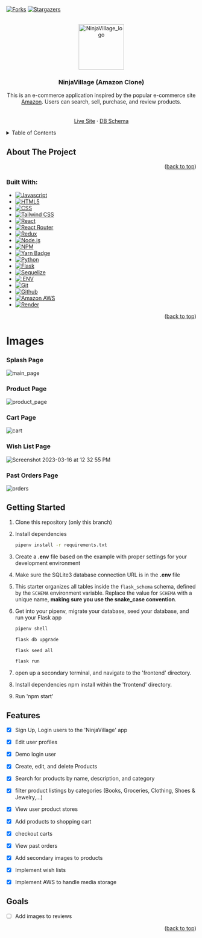 <!-- Improved compatibility of back to top link: See: https://github.com/othneildrew/Best-README-Template/pull/73 -->
<a name="readme-top"></a>

<!-- PROJECT SHIELDS -->
<!--
*** I'm using markdown "reference style" links for readability.
*** Reference links are enclosed in brackets [ ] instead of parentheses ( ).
*** See the bottom of this document for the declaration of the reference variables
*** for contributors-url, forks-url, etc. This is an optional, concise syntax you may use.
*** https://www.markdownguide.org/basic-syntax/#reference-style-links
-->
<!-- [![Contributors][contributors-shield]][contributors-url] -->
[![Forks][forks-shield]][forks-url]
[![Stargazers][stars-shield]][stars-url]
<!-- [![LinkedIn][linkedin-shield]][linkedin-url]
[![LinkedIn][linkedin-shield]][linkedin-url]
[![LinkedIn][linkedin-shield]][linkedin-url] -->



<!-- PROJECT LOGO -->
<br />
<div align="center">
  <a href="https://github.com/alexh205/Ninja_e-commerce">
    <img width="120" alt="NinjaVillage_logo" src="https://user-images.githubusercontent.com/95322089/218267851-e7b9af4e-5686-4a1a-8965-fa5685a78459.png">
  </a>

  <h3 align="center">NinjaVillage (Amazon Clone)</h3>

  <p align="center">
    This is an e-commerce application inspired by the popular e-commerce site <a href="amazon.com">Amazon</a>. Users can search, sell, purchase, and review products.
    <br />
    <br />
    <br />
    <a href="https://ninjavillage-pkud.onrender.com/">Live Site</a>
    ·
    <a href="https://dbdiagram.io/d/63c77e35296d97641d7a5d69">DB Schema</a>
    <!-- ·
    <a href="https://github.com/othneildrew/Best-README-Template/issues">Request Feature</a> -->
  </p>
</div>



<!-- TABLE OF CONTENTS -->
<details>
  <summary>Table of Contents</summary>
  <ol>
    <li>
      <a href="#about-the-project">About The Project</a>
      <ul>
        <li><a href="#built-with">Built With</a></li>
      </ul>
    </li>
    <li>
      <a href="#getting-started">Getting Started</a>
      <ul>
        <!-- <li><a href="#prerequisites">Prerequisites</a></li> -->
        <li><a href="#installation">Installation</a></li>
      </ul>
    </li>
    <!-- <li><a href="#usage">Usage</a></li> -->
    <li><a href="#roadmap">Roadmap</a></li>
    <!-- <li><a href="#contributing">Contributing</a></li> -->
    <!-- <li><a href="#license">License</a></li> -->
    <li><a href="#contact">Contact</a></li>
    <!-- <li><a href="#acknowledgments">Acknowledgments</a></li> -->
  </ol>
</details>



<!-- ABOUT THE PROJECT -->
## About The Project
<p align="right">(<a href="#readme-top">back to top</a>)</p>

### Built With:
* [![Javascript][Javascript]][Javascript-url]
* [![HTML5][HTML5]][HTML-url]
* [![CSS][CSS]][CSS-url]
* [![Tailwind CSS][Tailwind CSS]][Tailwind CSS-url]
* [![React][React.js]][React-url]
* [![React Router][React Router]][React Router-url]
* [![Redux][Redux]][Redux-url]
* [![Node.js][Node.js]][Node-url]
* [![NPM][NPM]][NPM-url]
* [![Yarn Badge][Yarn]][Yarn-url]
* [![Python][Python]][Python-url]
* [![Flask][Flask]][Flask-url]
* [![Sequelize][Sequelize]][Sequelize-url]
* [![.ENV][.ENV]][.ENV-url]
* [![Git][Git]][Git-url]
* [![Github][Github]][Github-url]
* [![Amazon AWS][Amazon AWS]][Amazon AWS-url]
* [![Render][Render]][Render-url]


<p align="right">(<a href="#readme-top">back to top</a>)</p>


# Images

### Splash Page

![main_page](https://user-images.githubusercontent.com/95322089/218265391-576f139a-c7da-4caf-a9bf-8cd54015202a.png)


### Product Page

![product_page](https://user-images.githubusercontent.com/95322089/218265408-7843256c-d458-467d-aadb-24014994c752.png)

### Cart Page

![cart](https://user-images.githubusercontent.com/95322089/218265454-c1477f79-c629-426c-a0e3-1d98e25811c9.png)

### Wish List Page

![Screenshot 2023-03-16 at 12 32 55 PM](https://user-images.githubusercontent.com/95322089/225688979-3abb4210-c3eb-4231-9dbe-a1dbb9c71489.jpg)

### Past Orders Page
![orders](https://user-images.githubusercontent.com/95322089/218265429-23612be5-67b2-4775-94fa-ee7043488c1d.png)


<!-- GETTING STARTED -->
## Getting Started

1. Clone this repository (only this branch)

2. Install dependencies

      ```bash
      pipenv install -r requirements.txt
      ```

3. Create a **.env** file based on the example with proper settings for your
   development environment

4. Make sure the SQLite3 database connection URL is in the **.env** file

5. This starter organizes all tables inside the `flask_schema` schema, defined
   by the `SCHEMA` environment variable.  Replace the value for
   `SCHEMA` with a unique name, **making sure you use the snake_case
   convention**.

6. Get into your pipenv, migrate your database, seed your database, and run your Flask app

   ```bash
   pipenv shell
   ```

   ```bash
   flask db upgrade
   ```

   ```bash
   flask seed all
   ```

   ```bash
   flask run
   ```

7. open up a secondary terminal, and navigate to the 'frontend' directory.
8. Install dependencies npm install within the 'frontend' directory.
9. Run 'npm start'

<!-- ### Prerequisites

This is an example of how to list things you need to use the software and how to install them.
* npm
  ```sh
  npm install npm@latest -g
  ``` -->

<!-- ### Installation

_Below is an example of how you can instruct your audience on installing and setting up your app. This template doesn't rely on any external dependencies or services._

1. Get a free API Key at [https://example.com](https://example.com)
2. Clone the repo
   ```sh
   git clone https://github.com/your_username_/Project-Name.git
   ```
3. Install NPM packages
   ```sh
   npm install
   ```
4. Enter your API in `config.js`
   ```js
   const API_KEY = 'ENTER YOUR API';
   ```

<p align="right">(<a href="#readme-top">back to top</a>)</p> -->



<!-- USAGE EXAMPLES -->
<!-- ## Usage

Use this space to show useful examples of how a project can be used. Additional screenshots, code examples and demos work well in this space. You may also link to more resources.

_For more examples, please refer to the [Documentation](https://example.com)_

<p align="right">(<a href="#readme-top">back to top</a>)</p> -->



<!-- ROADMAP -->
## Features

- [x] Sign Up, Login users to the 'NinjaVillage' app
- [x] Edit user profiles
- [x] Demo login user
- [x] Create, edit, and delete Products
- [x] Search for products by name, description, and category
- [x] filter product listings by categories (Books, Groceries, Clothing, Shoes & Jewelry,...)
- [x] View user product stores
- [x] Add products to shopping cart
- [x] checkout carts
- [x] View past orders
- [x] Add secondary images to products
- [x] Implement wish lists
- [x] Implement AWS to handle media storage


## Goals

- [ ] Add images to reviews


<p align="right">(<a href="#readme-top">back to top</a>)</p>



<!-- CONTRIBUTING -->
<!-- ## Contributing

Contributions are what make the open source community such an amazing place to learn, inspire, and create. Any contributions you make are **greatly appreciated**.

If you have a suggestion that would make this better, please fork the repo and create a pull request. You can also simply open an issue with the tag "enhancement".
Don't forget to give the project a star! Thanks again!

1. Fork the Project
2. Create your Feature Branch (`git checkout -b feature/AmazingFeature`)
3. Commit your Changes (`git commit -m 'Add some AmazingFeature'`)
4. Push to the Branch (`git push origin feature/AmazingFeature`)
5. Open a Pull Request

<p align="right">(<a href="#readme-top">back to top</a>)</p> -->



<!-- LICENSE -->
<!-- ## License

Distributed under the MIT License. See `LICENSE.txt` for more information.

<p align="right">(<a href="#readme-top">back to top</a>)</p>



<!-- CONTACT -->
<!-- ## Contact

Your Name - [@your_twitter](https://twitter.com/your_username) - email@example.com

Project Link: [https://github.com/your_username/repo_name](https://github.com/your_username/repo_name)

<p align="right">(<a href="#readme-top">back to top</a>)</p>
 -->


<!-- ACKNOWLEDGMENTS -->
<!-- ## Acknowledgments

Use this space to list resources you find helpful and would like to give credit to. I've included a few of my favorites to kick things off!

<!-- * [Choose an Open Source License](https://choosealicense.com)
* [GitHub Emoji Cheat Sheet](https://www.webpagefx.com/tools/emoji-cheat-sheet)
* [Malven's Flexbox Cheatsheet](https://flexbox.malven.co/)
* [Malven's Grid Cheatsheet](https://grid.malven.co/)
* [Img Shields](https://shields.io)
* [GitHub Pages](https://pages.github.com)
* [Font Awesome](https://fontawesome.com)
* [React Icons](https://react-icons.github.io/react-icons/search) -->

<!-- <p align="right">(<a href="#readme-top">back to top</a>)</p> -->



<!-- MARKDOWN LINKS & IMAGES -->
<!-- https://www.markdownguide.org/basic-syntax/#reference-style-links -->
[forks-shield]: https://img.shields.io/github/forks/othneildrew/Best-README-Template.svg?style=for-the-badge
[forks-url]: https://github.com/alexh205/Ninja_e-commerce/network/members
[stars-shield]: https://img.shields.io/github/stars/othneildrew/Best-README-Template.svg?style=for-the-badge
[stars-url]: https://github.com/alexh205/Ninja_e-commerce/stargazers
[issues-shield]: https://img.shields.io/github/issues/othneildrew/Best-README-Template.svg?style=for-the-badge
[issues-url]: https://github.com/othneildrew/Best-README-Template/issues
[license-shield]: https://img.shields.io/github/license/othneildrew/Best-README-Template.svg?style=for-the-badge
[license-url]: https://github.com/othneildrew/Best-README-Template/blob/master/LICENSE.txt
[linkedin-shield]: https://img.shields.io/badge/-LinkedIn-black.svg?style=for-the-badge&logo=linkedin&colorB=555
[linkedin-url]: https://linkedin.com/in/othneildrew
[Git]: https://img.shields.io/badge/git-%23F05033.svg?style=for-the-badge&logo=git&logoColor=white
[Git-url]: https://git-scm.com/
[Github]: https://img.shields.io/badge/github-%23121011.svg?style=for-the-badge&logo=github&logoColor=white
[Github-url]: https://github.com/
[Javascript]: https://img.shields.io/badge/javascript-%23323330.svg?style=for-the-badge&logo=javascript&logoColor=%23F7DF1E
[Javascript-url]: https://www.javascript.com/
[HTML5]: https://img.shields.io/badge/html5-%23E34F26.svg?style=for-the-badge&logo=html5&logoColor=white
[HTML-url]: https://html.com/
[CSS]: https://img.shields.io/badge/css3-%231572B6.svg?style=for-the-badge&logo=css3&logoColor=white
[CSS-url]: https://developer.mozilla.org/en-US/docs/Web/CSS
[Node.js]: https://img.shields.io/badge/node.js-6DA55F?style=for-the-badge&logo=node.js&logoColor=white
[Node-url]: https://nodejs.org/en/
[NPM]: https://img.shields.io/badge/NPM-%23000000.svg?style=for-the-badge&logo=npm&logoColor=white
[NPM-url]: https://www.npmjs.com/
[SQLite]: https://img.shields.io/badge/sqlite-%2307405e.svg?style=for-the-badge&logo=sqlite&logoColor=white
[SQLite-url]: https://www.sqlite.org/index.html
[Flask]:https://img.shields.io/badge/Flask-000000?style=for-the-badge&logo=flask&logoColor=white
[Flask-url]: https://flask.palletsprojects.com/en/2.2.x/
[Python]:https://img.shields.io/badge/Python-3776AB?style=for-the-badge&logo=python&logoColor=white
[Python-url]:https://docs.python.org/3/
[React.js]: https://img.shields.io/badge/React-20232A?style=for-the-badge&logo=react&logoColor=61DAFB
[React-url]: https://reactjs.org/
[Yarn]: https://img.shields.io/badge/Yarn-2C8EBB?logo=yarn&logoColor=fff&style=for-the-badge
[Yarn-url]: https://yarnpkg.com/
[React Router]:https://img.shields.io/badge/React%20Router-CA4245?logo=reactrouter&logoColor=fff&style=for-the-badge
[React Router-url]: https://reactrouter.com/en/main
[Sequelize]:https://img.shields.io/badge/Sequelize-52B0E7?logo=sequelize&logoColor=fff&style=for-the-badge
[Sequelize-url]: https://sequelize.org/
[.ENV]: https://img.shields.io/badge/.ENV-ECD53F?logo=dotenv&logoColor=000&style=for-the-badge
[.ENV-url]: https://github.com/motdotla/dotenv
[Render]:https://img.shields.io/badge/Render-46E3B7?logo=render&logoColor=000&style=for-the-badge
[Render-url]: https://render.com/
[Redux]:https://img.shields.io/badge/Redux-764ABC?logo=redux&logoColor=fff&style=for-the-badge
[Redux-url]: https://redux.js.org/
[Tailwind CSS]: https://img.shields.io/badge/Tailwind%20CSS-06B6D4?logo=tailwindcss&logoColor=fff&style=for-the-badge
[Tailwind CSS-url]:https://tailwindcss.com/
[Amazon AWS]: https://img.shields.io/badge/Amazon%20AWS-232F3E?logo=amazonaws&logoColor=fff&style=for-the-badge
[Amazon AWS-URL]:https://aws.amazon.com/

